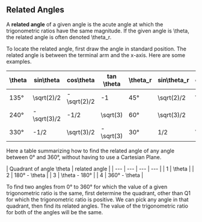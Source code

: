 Related Angles
-------

A **related angle** of a given angle is the acute angle at which the trigonometric ratios have the same magnitude. If the given angle is \theta, the related angle is often denoted \theta_r.

To locate the related angle, first draw the angle in standard position. The related angle is between the terminal arm and the x-axis.
Here are some examples.

| \theta | sin\theta | cos\theta | tan \theta | \theta_r | sin\theta_r | cos\theta_r | tan \theta_r |
| --- | --- | --- | --- | --- | --- | --- | --- | 
| 135° | \sqrt(2)/2 | -\sqrt(2)/2 | -1 | 45° | \sqrt(2)/2 | \sqrt(2)/2 | 1 |
| 240° | -\sqrt(3)/2 | -1/2 | \sqrt(3) | 60° | \sqrt(3)/2 | 1/2 | \sqrt(3) |
| 330° | -1/2 | \sqrt(3)/2 | -\sqrt(3) | 30° | 1/2 | \sqrt(3)/2 | \sqrt(3) |

Here a table summarizing how to find the related angle of any angle between 0° and 360°, without having to use a Cartesian Plane.

| Quadrant of angle \theta | related angle |
| --- | --- | --- | --- | 
| 1  | \theta |
| 2 | 180° - \theta | 
| 3 | \theta - 180° | 
| 4 | 360° - \theta | 

To find two angles from 0° to 360° for which the value of a given trigonometric ratio is the same, first determine the quadrant, other than Q1 for which the trigonometric ratio is positive. We can pick any angle in that quadrant, then find its related angles. The value of the trigonometric ratio for both of the angles will be the same.